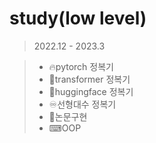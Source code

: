 # study(low level)
> 2022.12 - 2023.3 

> - 🔥pytorch 정복기
> - 🤖transformer 정복기
> - 🤗huggingface 정복기
> - ♾️선형대수 정복기
> - 📄논문구현 
> - ⌨OOP 

